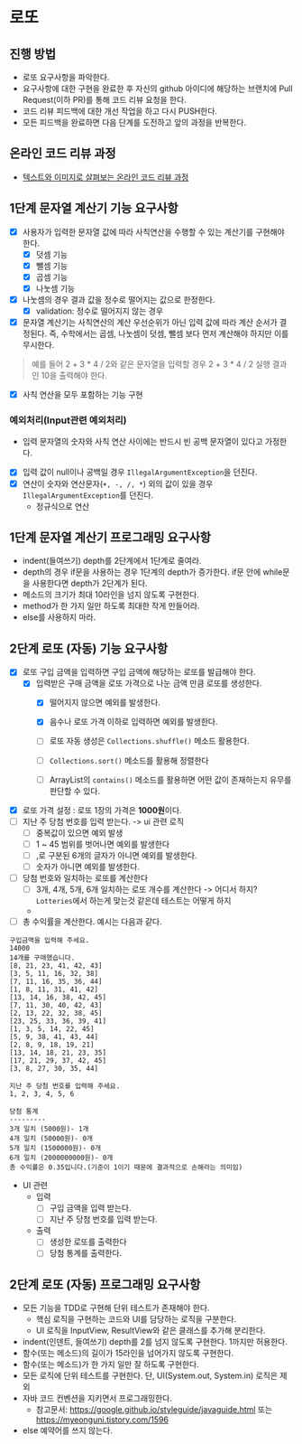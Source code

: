 # 로또
## 진행 방법
* 로또 요구사항을 파악한다.
* 요구사항에 대한 구현을 완료한 후 자신의 github 아이디에 해당하는 브랜치에 Pull Request(이하 PR)를 통해 코드 리뷰 요청을 한다.
* 코드 리뷰 피드백에 대한 개선 작업을 하고 다시 PUSH한다.
* 모든 피드백을 완료하면 다음 단계를 도전하고 앞의 과정을 반복한다.

## 온라인 코드 리뷰 과정
* [텍스트와 이미지로 살펴보는 온라인 코드 리뷰 과정](https://github.com/next-step/nextstep-docs/tree/master/codereview)

## 1단계 문자열 계산기 기능 요구사항
- [x] 사용자가 입력한 문자열 값에 따라 사칙연산을 수행할 수 있는 계산기를 구현해야 한다.
  - [x] 덧셈 기능
  - [x] 뺄셈 기능 
  - [x] 곱셈 기능
  - [x] 나눗셈 기능

- [x] 나눗셈의 경우 결과 값을 정수로 떨어지는 값으로 한정한다.
  - [x] validation: 정수로 떨어지지 않는 경우

- [x] 문자열 계산기는 사칙연산의 계산 우선순위가 아닌 입력 값에 따라 계산 순서가 결정된다. 즉, 수학에서는 곱셈, 나눗셈이 덧셈, 뺄셈 보다 먼저 계산해야 하지만 이를 무시한다.
> 예를 들어 2 + 3 * 4 / 2와 같은 문자열을 입력할 경우 2 + 3 * 4 / 2 실행 결과인 10을 출력해야 한다.
  - [x] 사칙 연산을 모두 포함하는 기능 구현

### 예외처리(Input관련 예외처리)
- 입력 문자열의 숫자와 사칙 연산 사이에는 반드시 빈 공백 문자열이 있다고 가정한다.
- [x] 입력 값이 null이나 공백일 경우 `IllegalArgumentException`을 던진다.
- [x] 연산이 숫자와 연산문자(`+, -, /, *`) 외의 값이 있을 경우 `IllegalArgumentException`를 던진다.
  -  정규식으로 연산

## 1단계 문자열 계산기 프로그래밍 요구사항 
- indent(들여쓰기) depth를 2단계에서 1단계로 줄여라.
- depth의 경우 if문을 사용하는 경우 1단계의 depth가 증가한다. if문 안에 while문을 사용한다면 depth가 2단계가 된다.
- 메소드의 크기가 최대 10라인을 넘지 않도록 구현한다.
- method가 한 가지 일만 하도록 최대한 작게 만들어라.
- else를 사용하지 마라.

## 2단계 로또 (자동) 기능 요구사항
- [x] 로또 구입 금액을 입력하면 구입 금액에 해당하는 로또를 발급해야 한다.
  - [x] 입력받은 구매 금액을 로또 가격으로 나눈 금액 만큼 로또를 생성한다.
    - [x] 떨어지지 않으면 예외를 발생한다.
    - [x] 음수나 로또 가격 이하로 입력하면 예외를 발생한다.
    
    - [ ] 로또 자동 생성은 `Collections.shuffle()` 메소드 활용한다.
    - [ ] `Collections.sort()` 메소드를 활용해 정렬한다
    - [ ] ArrayList의 `contains()` 메소드를 활용하면 어떤 값이 존재하는지 유무를 판단할 수 있다.
- [x] 로또 가격 설정 : 로또 1장의 가격은 **1000원**이다.
- [ ] 지난 주 당첨 번호를 입력 받는다. -> ui 관련 로직
  - [ ] 중복값이 있으면 예외 발생
  - [ ] 1 ~ 45 범위를 벗어나면 예외를 발생한다
  - [ ] ,로 구분된 6개의 글자가 아니면 예외를 발생한다.
  - [ ] 숫자가 아니면 예외를 발생한다.
- [ ] 당첨 번호와 일치하는 로또를 계산한다
  - [ ] 3개, 4개, 5개, 6개 일치하는 로또 개수를 계산한다
  -> 어디서 하지? `Lotteries`에서 하는게 맞는것 같은데 테스트는 어떻게 하지
  - 
- [ ] 총 수익률을 계산한다.
예시는 다음과 같다.
```
구입금액을 입력해 주세요.
14000
14개를 구매했습니다.
[8, 21, 23, 41, 42, 43]
[3, 5, 11, 16, 32, 38]
[7, 11, 16, 35, 36, 44]
[1, 8, 11, 31, 41, 42]
[13, 14, 16, 38, 42, 45]
[7, 11, 30, 40, 42, 43]
[2, 13, 22, 32, 38, 45]
[23, 25, 33, 36, 39, 41]
[1, 3, 5, 14, 22, 45]
[5, 9, 38, 41, 43, 44]
[2, 8, 9, 18, 19, 21]
[13, 14, 18, 21, 23, 35]
[17, 21, 29, 37, 42, 45]
[3, 8, 27, 30, 35, 44]

지난 주 당첨 번호를 입력해 주세요.
1, 2, 3, 4, 5, 6

당첨 통계
---------
3개 일치 (5000원)- 1개
4개 일치 (50000원)- 0개
5개 일치 (1500000원)- 0개
6개 일치 (2000000000원)- 0개
총 수익률은 0.35입니다.(기준이 1이기 때문에 결과적으로 손해라는 의미임)
```

- UI 관련
  - 입력
    - [ ] 구입 금액을 입력 받는다.
    - [ ] 지난 주 당첨 번호를 입력 받는다.
  - 출력
    - [ ] 생성한 로또를 출력한다
    - [ ] 당첨 통계를 출력한다.

## 2단계 로또 (자동) 프로그래밍 요구사항
- 모든 기능을 TDD로 구현해 단위 테스트가 존재해야 한다.
  - 핵심 로직을 구현하는 코드와 UI를 담당하는 로직을 구분한다.
  - UI 로직을 InputView, ResultView와 같은 클래스를 추가해 분리한다.
- indent(인덴트, 들여쓰기) depth를 2를 넘지 않도록 구현한다. 1까지만 허용한다.
- 함수(또는 메소드)의 길이가 15라인을 넘어가지 않도록 구현한다.
- 함수(또는 메소드)가 한 가지 일만 잘 하도록 구현한다.
- 모든 로직에 단위 테스트를 구현한다. 단, UI(System.out, System.in) 로직은 제외   
- 자바 코드 컨벤션을 지키면서 프로그래밍한다.
  - 참고문서: https://google.github.io/styleguide/javaguide.html 또는 https://myeonguni.tistory.com/1596
- else 예약어를 쓰지 않는다.